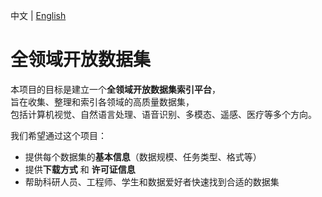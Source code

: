 中文 | [English](https://github.com/helloworld01001/datasets/README_en.md)

# 全领域开放数据集

本项目的目标是建立一个**全领域开放数据集索引平台**，  
旨在收集、整理和索引各领域的高质量数据集，  
包括计算机视觉、自然语言处理、语音识别、多模态、遥感、医疗等多个方向。

我们希望通过这个项目：
- 提供每个数据集的**基本信息**（数据规模、任务类型、格式等）
- 提供**下载方式** 和 **许可证信息**
- 帮助科研人员、工程师、学生和数据爱好者快速找到合适的数据集


